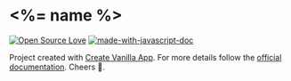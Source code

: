 # <%= name %>
[![Open Source Love](https://badges.frapsoft.com/os/mit/mit.svg?v=102)](https://github.com/ellerbrock/open-source-badge/)
[![made-with-javascript-doc](https://img.shields.io/badge/Made%20with-Javascript-1f425f.svg)](https://www.sphinx-doc.org/)

Project created with [Create Vanilla App](https://github.com/grandemayta/create-vanilla-app.git).
For more details follow the [official documentation](https://www.npmjs.com/package/create-vanilla-app). Cheers 🍺.